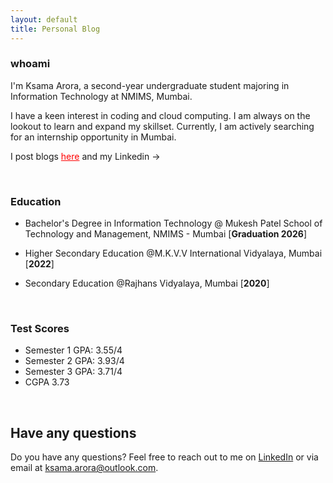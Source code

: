 ```yaml
---
layout: default
title: Personal Blog
---
```


### whoami

I'm Ksama Arora, a second-year undergraduate student majoring in Information Technology at NMIMS, Mumbai. 

I have a keen interest in coding and cloud computing. 
I am always on the lookout to learn and expand my skillset.
Currently, I am actively searching for an internship opportunity in Mumbai.

I post blogs <a href="/blog" style="color:red;" rel="noopener">here</a>  and my  Linkedin -> <a href="#" class="fa fa-linkedin" href = "https://www.linkedin.com/in/ksama-arora-956b67266?utm_source=share&utm_campaign=share_via&utm_content=profile&utm_medium=android_app" target="_blank" rel="noopener" ></a> &nbsp; 

<!-- Add icon library -->
<link rel="stylesheet" href="https://cdnjs.cloudflare.com/ajax/libs/font-awesome/4.7.0/css/font-awesome.min.css">


<br>

### Education

* Bachelor's Degree in Information Technology @ Mukesh Patel School of Technology and Management, NMIMS - Mumbai [**Graduation 2026**]

* Higher Secondary Education @M.K.V.V International Vidyalaya, Mumbai [**2022**]

* Secondary Education @Rajhans Vidyalaya, Mumbai [**2020**]

<br>

### Test Scores

- Semester 1 GPA: 3.55/4
- Semester 2 GPA: 3.93/4
- Semester 3 GPA: 3.71/4
- CGPA 3.73

<br>

## Have any questions
Do you have any questions? Feel free to reach out to me on [LinkedIn](https://www.linkedin.com/in/ksama-arora-956b67266?utm_source=share&utm_campaign=share_via&utm_content=profile&utm_medium=android_app) or via email at [ksama.arora@outlook.com](mailto:ksama.arora@outlook.com).

<br>

<!-- > My dance performance 
<iframe width="320" height="180" src="https://www.youtube.com/embed/zmSrnqQq9sk?si=Ej3ssjem-XPiMCyi" title="YouTube video player" frameborder="0" allow="accelerometer; autoplay; clipboard-write; encrypted-media; gyroscope; picture-in-picture; web-share" allowfullscreen></iframe>
 -->
<!-- ### Work Experience

* Penetration Testing Intern @ Nexus Security
* Cybersecurity Intern @ Authbase
* Azure Security Engineer Intern @ NoShitSecurity
* Penetration Testing Intern @ Virtually Testing Foundation
* Intern @ Qualitykiosk

<br>


### Certifications & CVEs

> **CVE-2023-47184**

* Auth. (admin+) Stored Cross-Site Scripting (XSS) vulnerability in Proper Fraction LLC. Admin Bar & Dashboard Access Control plugin <= 1.2.8 versions. 
<br>
More information about CVE-2023-47184 <a href="https://www.cve.org/CVERecord?id=CVE-2023-47184" style="color:red;" rel="noopener">here</a> 


> **CVE-2023-49743**

* Auth. (admin+) Stored Cross-Site Scripting (XSS) vulnerability in Dashboard Widgets Suite <= 3.4.1 versions. 
More information about CVE-2023-49743 <a href="https://www.cve.org/CVERecord?id=CVE-2023-49743" style="color:red;" rel="noopener">here</a> 

<br> 

> **Certifications**

- [OffSec Certified Professional](https://www.credential.net/57148f07-f47e-497e-b34f-bb60c6ee28c3#gs.4w8fyh%5C) (OSCP)
- [Microsoft Certified: Azure Security Engineer Associate](https://www.credly.com/badges/1c258de3-a8dc-4586-b6a9-ff4d3a53c9b7) (AZ-500)
- [AWS Certified Cloud Practitioner](https://www.credly.com/badges/5d3ea344-ecf2-4e1e-82ed-ab175733dc48)
- [Microsoft Certified: Cybersecurity Architect Expert](https://www.credly.com/badges/fcfbfadf-81a1-490a-85c0-73ed7d2cebb5) (SC-100)
- [Microsoft Certified: Security, Compliance, and Identity Fundamentals](https://www.credly.com/badges/5b111be7-2ec8-441b-b77a-dbc61460dc7c) (SC-900)
- [eLearnSecurity Junior Penetration Tester](https://verified.elearnsecurity.com/certificates/f61e9c01-e250-4faa-99cb-869382a47ccd) (eJPT)

All certifications can be verified on credly <a href="https://www.credly.com/users/rachit-arora.6027f270" style="color:red;" rel="noopener">here</a>
 -->

